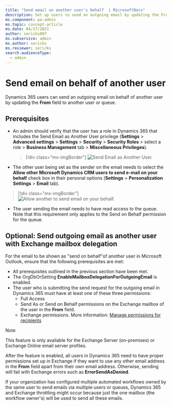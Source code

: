 ```yaml
---
title: "Send email on another user's behalf  | MicrosoftDocs"
description: Set up users to send an outgoing email by updating the From field to another user or queue.
ms.component: pa-admin
ms.topic: concept-article
ms.date: 04/27/2021
author: sericks007
ms.subservice: admin
ms.author: sericks
ms.reviewer: sericks
search.audienceType: 
  - admin
---
```

# Send email on behalf of another user 

Dynamics 365 users can send an outgoing email on behalf of another user by updating the **From** field to another user or queue.

## Prerequisites

- An admin should verify that the user has a role in Dynamics 365 that includes the Send Email as Another User privilege (**Settings** > **Advanced settings** > **Settings** > **Security** > **Security Roles** > select a role > **Business Management** tab > **Miscellaneous Privileges**).
  > [!div class="mx-imgBorder"] 
  > ![Send Email as Another User.](media/send-email-another-user.png "Send Email as Another User")
-	The other user being set as the sender on the email needs to select the **Allow other Microsoft Dynamics CRM users to send e-mail on your behalf** check box in their personal options (**Settings** > **Personalization Settings** > **Email** tab).
  > [!div class="mx-imgBorder"] 
  > ![Allow another to send email on your behalf.](media/allow-others-send-email-your-behalf.png "Allow another to send email on your behalf")
-	The user sending the email needs to have read access to the queue. Note that this requirement only applies to the Send on Behalf permission for the queue. 

## Optional: Send outgoing email as another user with Exchange mailbox delegation

For the email to be shown as "send on behalf"of another user in Microsoft Outlook, ensure that the following prerequisites are met: 

- All prerequisites outlined in the previous section have been met.
- The OrgDbOrSetting **EnableMailboxDelegationForOutgoingEmail** is enabled.
- The user who is submitting the send request for the outgoing email in Dynamics 365 must have at least one of these three permissions:
  - Full Access
  - Send As or Send on Behalf permissions on the Exchange mailbox of the user in the **From** field.
  - Exchange permissions. More information: [Manage permissions for recipients](/Exchange/recipients/mailbox-permissions)

> [!NOTE]
> This feature is only available for the Exchange Server (on-premises) or Exchange Online email server profiles.
> 
> After the feature is enabled, all users in Dynamics 365 need to have proper permissions set up in Exchange if they want to use any other email address in the **From** field apart from their own email address. Otherwise, sending will fail with Exchange errors such as **ErrorSendAsDenied**.
>
> If your organization has configured multiple automated workflows owned by the same user to send emails via multiple users or queues, Dynamics 365 and Exchange throttling might occur because just the one mailbox (the workflow owner's) will be used to send all these emails.

